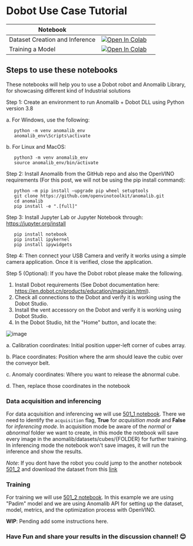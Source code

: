 # Dobot Use Case Tutorial

| Notebook                       |                                                                                                                                                                                                                                                          |     |
| ------------------------------ | -------------------------------------------------------------------------------------------------------------------------------------------------------------------------------------------------------------------------------------------------------- | --- |
| Dataset Creation and Inference | [![Open In Colab](https://colab.research.google.com/assets/colab-badge.svg)](https://colab.research.google.com/github/openvinotoolkit/anomalib/blob/main/notebooks/500_use_cases/501_dobot/501a_dataset_creation_and_Inference_with_a_robotic_arm.ipynb) |
| Training a Model               | [![Open In Colab](https://colab.research.google.com/assets/colab-badge.svg)](https://colab.research.google.com/github/openvinotoolkit/anomalib/blob/main/notebooks/500_use_cases/501_dobot/501b_training_a_model_with_cubes_from_a_robotic_arm.ipynb)    |

## Steps to use these notebooks

These notebooks will help you to use a Dobot robot and Anomalib Library, for showcasing different kind of Industrial solutions

Step 1: Create an environment to run Anomalib + Dobot DLL using Python version 3.8

a. For Windows, use the following:

       python -m venv anomalib_env
       anomalib_env\Scripts\activate

b. For Linux and MacOS:

       python3 -m venv anomalib_env
       source anomalib_env/bin/activate

Step 2: Install Anomalib from the GitHub repo and also the OpenVINO requirements (For this post, we will not be using the pip install command):

       python –m pip install –upgrade pip wheel setuptools
       git clone https://github.com/openvinotoolkit/anomalib.git
       cd anomalib
       pip install -e ".[full]"

Step 3: Install Jupyter Lab or Jupyter Notebook through: https://jupyter.org/install

       pip install notebook
       pip install ipykernel
       pip install ipywidgets

Step 4: Then connect your USB Camera and verify it works using a simple camera application. Once it is verified, close the application.

Step 5 (Optional): If you have the Dobot robot please make the following.

1. Install Dobot requirements (See Dobot documentation here: https://en.dobot.cn/products/education/magician.html).
2. Check all connections to the Dobot and verify it is working using the Dobot Studio.
3. Install the vent accessory on the Dobot and verify it is working using Dobot Studio.
4. In the Dobot Studio, hit the "Home" button, and locate the:

![image](https://user-images.githubusercontent.com/10940214/219142393-c589f275-e01a-44bb-b499-65ebeb83a3dd.png)

a. Calibration coordinates: Initial position upper-left corner of cubes array.

b. Place coordinates: Position where the arm should leave the cubic over the conveyor belt.

c. Anomaly coordinates: Where you want to release the abnormal cube.

d. Then, replace those coordinates in the notebook

### Data acquisition and inferencing

For data acquisition and inferencing we will use [501_1 notebook](https://github.com/openvinotoolkit/anomalib/blob/feature/notebooks/usecases/dobot/notebooks/500_use_cases/dobot/501_1_Dataset%20creation%20and%20Inference%20with%20a%20robotic%20arm.ipynb). There we need to identify the `acquisition` flag, **True** for _acquisition mode_ and **False** for _inferencing mode_. In acquisition mode be aware of the _normal_ or _abnormal_ folder we want to create, in this mode the notebook will save every image in the anomalib/datasets/cubes/{FOLDER} for further training. In inferencing mode the notebook won't save images, it will run the inference and show the results.

_Note_: If you dont have the robot you could jump to the another notebook [501_2](https://github.com/openvinotoolkit/anomalib/blob/feature/notebooks/usecases/dobot/notebooks/500_use_cases/dobot/501_2_Training%20a%20model%20with%20cubes%20from%20a%20robotic%20arm.ipynb) and download the dataset from this [link](https://github.com/openvinotoolkit/anomalib/releases/tag/dobot)

### Training

For training we will use [501_2 notebook](https://github.com/openvinotoolkit/anomalib/blob/feature/notebooks/usecases/dobot/notebooks/500_use_cases/dobot/501_2_Training%20a%20model%20with%20cubes%20from%20a%20robotic%20arm.ipynb). In this example we are using "Padim" model and we are using Anomalib API for setting up the dataset, model, metrics, and the optimization process with OpenVINO.

**WIP**: Pending add some instructions here.

### Have Fun and share your results in the discussion channel! 😊
